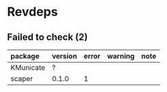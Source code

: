 # Revdeps

## Failed to check (2)

|package   |version |error |warning |note |
|:---------|:-------|:-----|:-------|:----|
|KMunicate |?       |      |        |     |
|scaper    |0.1.0   |1     |        |     |


